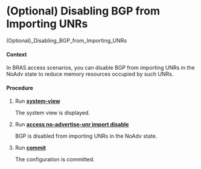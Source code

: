 (Optional) Disabling BGP from Importing UNRs
============================================

(Optional)_Disabling_BGP_from_Importing_UNRs

#### Context

In BRAS access scenarios, you can disable BGP from importing UNRs in the NoAdv state to reduce memory resources occupied by such UNRs.


#### Procedure

1. Run [**system-view**](cmdqueryname=system-view)
   
   
   
   The system view is displayed.
2. Run [**access no-advertise-unr import disable**](cmdqueryname=access+no-advertise-unr+import+disable)
   
   
   
   BGP is disabled from importing UNRs in the NoAdv state.
3. Run [**commit**](cmdqueryname=commit)
   
   
   
   The configuration is committed.